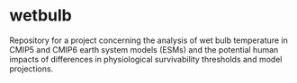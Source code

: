 # wetbulb
Repository for a project concerning the analysis of wet bulb temperature in CMIP5 and CMIP6 earth system models (ESMs) and the potential human impacts of differences in physiological survivability thresholds and model projections.
